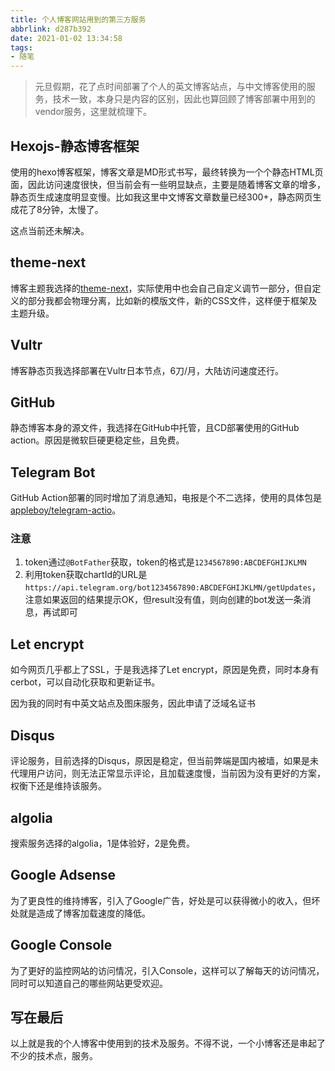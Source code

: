 ```yaml
---
title: 个人博客网站用到的第三方服务
abbrlink: d287b392
date: 2021-01-02 13:34:58
tags:
- 随笔
---
```


> 元旦假期，花了点时间部署了个人的英文博客站点，与中文博客使用的服务，技术一致，本身只是内容的区别，因此也算回顾了博客部署中用到的vendor服务，这里就梳理下。



## Hexojs-静态博客框架

使用的hexo博客框架，博客文章是MD形式书写，最终转换为一个个静态HTML页面，因此访问速度很快，但当前会有一些明显缺点，主要是随着博客文章的增多，静态页生成速度明显变慢。比如我这里中文博客文章数量已经300+，静态网页生成花了8分钟，太慢了。

这点当前还未解决。

## theme-next

博客主题我选择的[theme-next](https://theme-next.iissnan.com/)，实际使用中也会自己自定义调节一部分，但自定义的部分我都会物理分离，比如新的模版文件，新的CSS文件，这样便于框架及主题升级。

## Vultr

博客静态页我选择部署在Vultr日本节点，6刀/月，大陆访问速度还行。

## GitHub

静态博客本身的源文件，我选择在GitHub中托管，且CD部署使用的GitHub action。原因是微软巨硬更稳定些，且免费。

## Telegram Bot

GitHub Action部署的同时增加了消息通知，电报是个不二选择，使用的具体包是[appleboy/telegram-actio](https://github.com/appleboy/telegram-action)。

### 注意

1. token通过`@BotFather`获取，token的格式是`1234567890:ABCDEFGHIJKLMN`
2. 利用token获取chartId的URL是`https://api.telegram.org/bot1234567890:ABCDEFGHIJKLMN/getUpdates`，注意如果返回的结果提示OK，但result没有值，则向创建的bot发送一条消息，再试即可



## Let encrypt

如今网页几乎都上了SSL，于是我选择了Let encrypt，原因是免费，同时本身有cerbot，可以自动化获取和更新证书。

因为我的同时有中英文站点及图床服务，因此申请了泛域名证书

## Disqus

评论服务，目前选择的Disqus，原因是稳定，但当前弊端是国内被墙，如果是未代理用户访问，则无法正常显示评论，且加载速度慢，当前因为没有更好的方案，权衡下还是维持该服务。

## algolia

搜索服务选择的algolia，1是体验好，2是免费。

## Google Adsense

为了更良性的维持博客，引入了Google广告，好处是可以获得微小的收入，但坏处就是造成了博客加载速度的降低。

## Google Console

为了更好的监控网站的访问情况，引入Console，这样可以了解每天的访问情况，同时可以知道自己的哪些网站更受欢迎。

## 写在最后

以上就是我的个人博客中使用到的技术及服务。不得不说，一个小博客还是串起了不少的技术点，服务。





